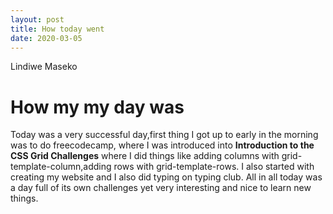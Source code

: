 ```yaml
---
layout: post
title: How today went
date: 2020-03-05
---
```

Lindiwe Maseko

# How my my day was
Today was a very successful day,first thing I got up to early in the morning was to do freecodecamp, where I was introduced into **Introduction to the CSS Grid Challenges** where I did things like adding columns with grid-template-column,adding rows with grid-template-rows.
I also started with creating my website and I also did typing on  typing club.
All in all today was a day full of its own challenges yet very interesting and nice to learn new things.